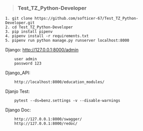 > ### Test_TZ_Python-Developer

    1. git clone https://github.com/softicer-67/Test_TZ_Python-Developer.git
    2. cd Test_TZ_Python-Developer
    3. pip install pipenv
    4. pipenv install -r requirements.txt
    5. pipenv run python manage.py runserver localhost:8000
  
  Django:
        http://127.0.0.1:8000/admin
    
        user admin
        password 123
  
  Django_API:
        
        http://localhost:8000/education_modules/
    
  Djanjo Test:
    
        pytest --ds=benz.settings -v --disable-warnings
    
  Django Doc:
        
        http://127.0.0.1:8000/swagger/
        http://127.0.0.1:8000/redoc/
